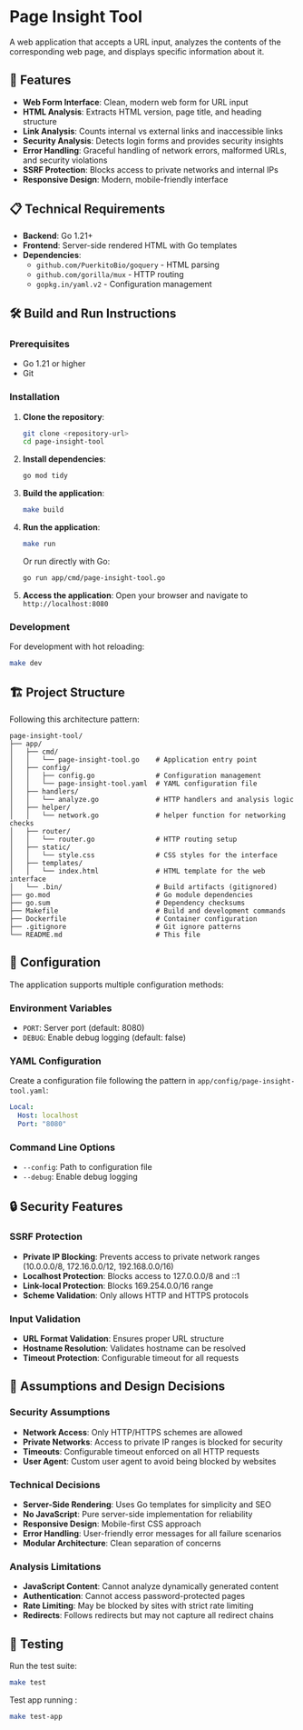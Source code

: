 # Page Insight Tool

A web application that accepts a URL input, analyzes the contents of the corresponding web page, and displays specific information about it.

## 🚀 Features

- **Web Form Interface**: Clean, modern web form for URL input
- **HTML Analysis**: Extracts HTML version, page title, and heading structure
- **Link Analysis**: Counts internal vs external links and inaccessible links
- **Security Analysis**: Detects login forms and provides security insights
- **Error Handling**: Graceful handling of network errors, malformed URLs, and security violations
- **SSRF Protection**: Blocks access to private networks and internal IPs
- **Responsive Design**: Modern, mobile-friendly interface

## 📋 Technical Requirements

- **Backend**: Go 1.21+
- **Frontend**: Server-side rendered HTML with Go templates
- **Dependencies**: 
  - `github.com/PuerkitoBio/goquery` - HTML parsing
  - `github.com/gorilla/mux` - HTTP routing
  - `gopkg.in/yaml.v2` - Configuration management

## 🛠️ Build and Run Instructions

### Prerequisites

- Go 1.21 or higher
- Git

### Installation

1. **Clone the repository**:
   ```bash
   git clone <repository-url>
   cd page-insight-tool
   ```

2. **Install dependencies**:
   ```bash
   go mod tidy
   ```

3. **Build the application**:
   ```bash
   make build
   ```

4. **Run the application**:
   ```bash
   make run
   ```

   Or run directly with Go:
   ```bash
   go run app/cmd/page-insight-tool.go
   ```

5. **Access the application**:
   Open your browser and navigate to `http://localhost:8080`

### Development

For development with hot reloading:
```bash
make dev
```

## 🏗️ Project Structure

Following this architecture pattern:

```
page-insight-tool/
├── app/
│   ├── cmd/
│   │   └── page-insight-tool.go    # Application entry point
│   ├── config/
│   │   ├── config.go               # Configuration management
│   │   └── page-insight-tool.yaml  # YAML configuration file
│   ├── handlers/
│   │   └── analyze.go              # HTTP handlers and analysis logic
│   ├── helper/
│   │   └── network.go              # helper function for networking checks
│   ├── router/
│   │   └── router.go               # HTTP routing setup
│   ├── static/
│   │   └── style.css               # CSS styles for the interface
│   ├── templates/
│   │   └── index.html              # HTML template for the web interface
│   └── .bin/                       # Build artifacts (gitignored)
├── go.mod                          # Go module dependencies
├── go.sum                          # Dependency checksums
├── Makefile                        # Build and development commands
├── Dockerfile                      # Container configuration
├── .gitignore                      # Git ignore patterns
└── README.md                       # This file
```

## 🔧 Configuration

The application supports multiple configuration methods:

### Environment Variables
- `PORT`: Server port (default: 8080)
- `DEBUG`: Enable debug logging (default: false)


### YAML Configuration
Create a configuration file following the pattern in `app/config/page-insight-tool.yaml`:

```yaml
Local:
  Host: localhost
  Port: "8080"
```

### Command Line Options
- `--config`: Path to configuration file
- `--debug`: Enable debug logging

## 🔒 Security Features

### SSRF Protection
- **Private IP Blocking**: Prevents access to private network ranges (10.0.0.0/8, 172.16.0.0/12, 192.168.0.0/16)
- **Localhost Protection**: Blocks access to 127.0.0.0/8 and ::1
- **Link-local Protection**: Blocks 169.254.0.0/16 range
- **Scheme Validation**: Only allows HTTP and HTTPS protocols

### Input Validation
- **URL Format Validation**: Ensures proper URL structure
- **Hostname Resolution**: Validates hostname can be resolved
- **Timeout Protection**: Configurable timeout for all requests

## 🎯 Assumptions and Design Decisions

### Security Assumptions
- **Network Access**: Only HTTP/HTTPS schemes are allowed
- **Private Networks**: Access to private IP ranges is blocked for security
- **Timeouts**: Configurable timeout enforced on all HTTP requests
- **User Agent**: Custom user agent to avoid being blocked by websites

### Technical Decisions
- **Server-Side Rendering**: Uses Go templates for simplicity and SEO
- **No JavaScript**: Pure server-side implementation for reliability
- **Responsive Design**: Mobile-first CSS approach
- **Error Handling**: User-friendly error messages for all failure scenarios
- **Modular Architecture**: Clean separation of concerns

### Analysis Limitations
- **JavaScript Content**: Cannot analyze dynamically generated content
- **Authentication**: Cannot access password-protected pages
- **Rate Limiting**: May be blocked by sites with strict rate limiting
- **Redirects**: Follows redirects but may not capture all redirect chains

## 🧪 Testing

Run the test suite:
```bash
make test
```
Test app running :
```bash
make test-app
```

